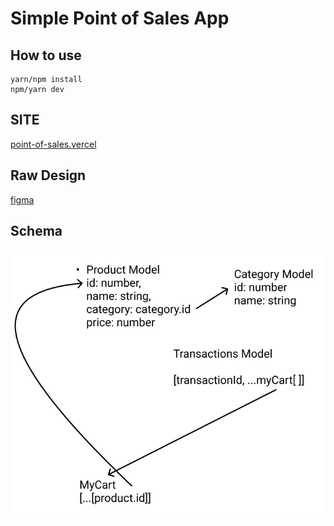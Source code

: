 # Simple Point of Sales App
## How to use


```
yarn/npm install
npm/yarn dev
```

## SITE 
[point-of-sales.vercel](https://point-of-sales-puce.vercel.app/)


## Raw Design
[figma](https://www.figma.com/file/YosXeoeM3NjaRRG9qTcZwz/small_pos_app)

## Schema

<img src="assets/posSchema.png" />